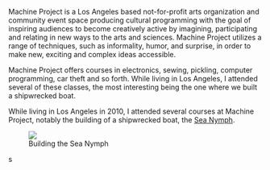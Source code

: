 <!--
title: Machine Project Los Angeles
location: Echo Park, Los Angeles, CA
description: Community artspace in Echo Park, Los Angeles
website: http://machineproject.com/blog/2010/09/05/shipwrecked-boat/
publish_date: 2010-01-01
kind: project
-->

Machine Project is a Los Angeles based not-for-profit arts organization and community event space producing cultural programming with the goal of inspiring audiences to become creatively active by imagining, participating and relating in new ways to the arts and sciences. Machine Project utilizes a range of techniques, such as informality, humor, and surprise, in order to make new, exciting and complex ideas accessible.

Machine Project offers courses in electronics, sewing, pickling, computer programming, car theft and so forth. While living in Los Angeles, I attended several of these classes, the most interesting being the one where we built a shipwrecked boat.

While living in Los Angeles in 2010, I attended several courses at Machine Project, notably the building of a shipwrecked boat, the [Sea Nymph](http://machineproject.com/2010/09/05/shipwrecked-boat/).

<figure>
  <a href="http://machineproject.com/2010/09/05/shipwrecked-boat/">
    <img src="/machine-project/sea-nymph.jpg">
  </a>
  <figcaption>Building the Sea Nymph</figcaption>
</figure>
s